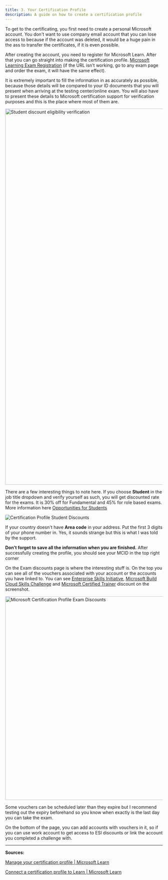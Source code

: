 ```yaml
---
title: 3. Your Certification Profile
description: A guide on how to create a certification profile
---
```


To get to the certificating, you first need to create a personal Microsoft account. You don't want to use company email account that you can lose access to because if the account was deleted, it would be a huge pain in the ass to transfer the certificates, if it is even possible.

After creating the account, you need to register for Microsoft Learn. After that you can go straight into making the certification profile. [Microsoft Learning Exam Registration](https://go.microsoft.com/fwlink/?linkid=2188912) (if the URL isn't working, go to any exam page and order the exam, it will have the same effect).

It is extremely important to fill the information in as accurately as possible, because those details will be compared to your ID documents that you will present when arriving at the testing center/online exam. You will also have to present these details to Microsoft certification support for verification purposes and this is the place where most of them are.

<img title="" src="/certificationprofilepage.png" width="800" height="1200" alt="Student discount eligibility verification">

There are a few interesting things to note here. If you choose **Student** in the job title dropdown and verify yourself as such, you will get discounted rate for the exams. It is 30% off for Fundamental and 45% for role based exams. More information here [Opportunities for Students](https://certs.msfthub.wiki/guide/8studentoppurtunities/)

<img title="" src="/studentdiscount.webp" alt="Certification Profile Student Discounts">

If your country doesn't have **Area code** in your address. Put the first 3 digits of your phone number in. Yes, it sounds strange but this is what I was told by the support. 

**Don't forget to save all the information when you are finished.**
After successfully creating the profile, you should see your MCID in the top right corner

On the Exam discounts page is where the interesting stuff is. On the top you can see all of the vouchers associated with your account or the accounts you have linked to. You can see [Enterprise Skills Initiative](https://certs.msfthub.wiki/vouchers/microsoft-esi/), [Microsoft Build Cloud Skills Challenge](https://certs.msfthub.wiki/vouchers/cloud-skills-challenges/) and [Microsoft Certified Trainer](https://learn.microsoft.com/en-us/certifications/mct-certification) discount on the screenshot.

<img title="" src="/certificationprofileexamdiscounts.png" width="700" height="650" alt="Microsoft Certification Profile Exam Discounts">

Some vouchers can be scheduled later than they expire but I recommend testing out the expiry beforehand so you know when exactly is the last day you can take the exam.

On the bottom of the page, you can add accounts with vouchers in it, so if you can use work account to get access to ESI discounts or link the account you completed a challenge with.

---

**Sources:**

[Manage your certification profile | Microsoft Learn](https://learn.microsoft.com/en-us/certifications/manage-certification-profile)

[Connect a certification profile to Learn | Microsoft Learn](https://learn.microsoft.com/en-us/certifications/connect-cert-profile-to-learn)
